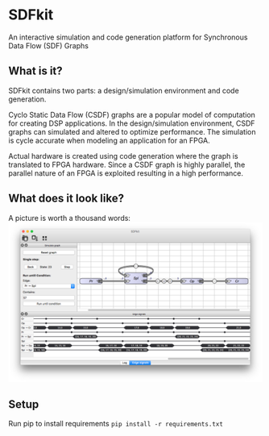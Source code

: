 # SDFkit
An interactive simulation and code generation platform for Synchronous Data Flow (SDF) Graphs

## What is it?
SDFkit contains two parts: a design/simulation environment and code generation.

Cyclo Static Data Flow (CSDF) graphs are a popular model of computation for creating DSP applications.
In the design/simulation environment, CSDF graphs can simulated and altered to optimize performance.
The simulation is cycle accurate when modeling an application for an FPGA.

Actual hardware is created using code generation where the graph is translated to FPGA hardware.
Since a CSDF graph is highly parallel, the parallel nature of an FPGA is exploited resulting in a high performance.

## What does it look like?
A picture is worth a thousand words:
![screenshot](https://raw.githubusercontent.com/rinsewester/SDFkit/master/images/screenshot.png)

## Setup
Run pip to install requirements `pip install -r requirements.txt`
